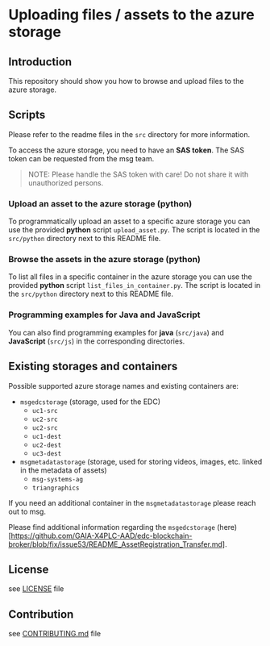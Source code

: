 Uploading files / assets to the azure storage
====

## Introduction
This repository should show you how to browse and upload files to the azure storage. 

## Scripts

Please refer to the readme files in the `src` directory for more information.

To access the azure storage, you need to have an **SAS token**. The SAS token can be requested from the msg team.
> NOTE: Please handle the SAS token with care! Do not share it with unauthorized persons.

### Upload an asset to the azure storage (python)
To programmatically upload an asset to a specific azure storage you can use the provided **python** script `upload_asset.py`. The script is located in the `src/python` directory next to this README file.

### Browse the assets in the azure storage (python)
To list all files in a specific container in the azure storage you can use the provided **python** script `list_files_in_container.py`. The script is located in the `src/python` directory next to this README file.

### Programming examples for Java and JavaScript
You can also find programming examples for **java** (`src/java`) and **JavaScript** (`src/js`) in the corresponding directories.

## Existing storages and containers
Possible supported azure storage names and existing containers are:
- `msgedcstorage` (storage, used for the EDC)
  - `uc1-src`
  - `uc2-src`
  - `uc2-src`
  - `uc1-dest`
  - `uc2-dest`
  - `uc3-dest`
- `msgmetadatastorage` (storage, used for storing videos, images, etc. linked in the metadata of assets)
  - `msg-systems-ag`
  - `triangraphics`

If you need an additional container in the `msgmetadatastorage` please reach out to msg.

Please find additional information regarding the `msgedcstorage` (here)[https://github.com/GAIA-X4PLC-AAD/edc-blockchain-broker/blob/fix/issue53/README_AssetRegistration_Transfer.md].

## License
see [LICENSE](LICENSE) file

## Contribution
see [CONTRIBUTING.md](CONTRIBUTING.md) file


